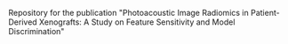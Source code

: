 Repository for the publication "Photoacoustic Image Radiomics in Patient-Derived Xenografts: A Study on Feature Sensitivity and Model Discrimination"
